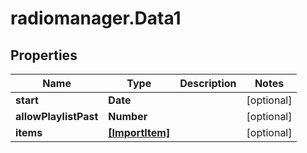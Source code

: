 # radiomanager.Data1

## Properties
Name | Type | Description | Notes
------------ | ------------- | ------------- | -------------
**start** | **Date** |  | [optional] 
**allowPlaylistPast** | **Number** |  | [optional] 
**items** | [**[ImportItem]**](ImportItem.md) |  | [optional] 


